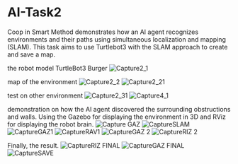 # AI-Task2
Coop in Smart Method demonstrates how an AI agent recognizes environments and their paths using simultaneous localization and mapping (SLAM).
This task aims to use Turtlebot3 with the SLAM approach to create and save a map.


the robot model TurtleBot3 Burger
![Capture2_1](https://github.com/malhashim-hub/AI-Task2/assets/119134365/e3e627dc-37a4-470f-b373-304b02cbe3b1)

map of the environment
![Capture2_2](https://github.com/malhashim-hub/AI-Task2/assets/119134365/75b29b37-7e4a-4738-bcb4-8812f02c764f)
![Capture2_21](https://github.com/malhashim-hub/AI-Task2/assets/119134365/539371ad-473a-468a-bc8b-d787d5164a46)

test on other environment 
![Capture2_31](https://github.com/malhashim-hub/AI-Task2/assets/119134365/ea536fbd-c7bd-4ff4-bf00-012d17581b55)
![Capture4_1](https://github.com/malhashim-hub/AI-Task2/assets/119134365/485b384c-8ab3-4456-84b4-919da1983ff8)


demonstration on how the AI agent discovered the surrounding obstructions and walls. Using the Gazebo for displaying the environment in 3D and RViz for displaying the robot brain.
![Capture GAZ](https://github.com/malhashim-hub/AI-Task2/assets/119134365/cc0b97ea-7bfe-486d-afea-adb68a0cadf3)
![CaptureSLAM](https://github.com/malhashim-hub/AI-Task2/assets/119134365/f53f7a83-31e4-4e07-b8c0-57932ae51045)
![CaptureGAZ1](https://github.com/malhashim-hub/AI-Task2/assets/119134365/c310ab5b-6dc5-4098-900d-177a2e31df37)
![CaptureRAV1](https://github.com/malhashim-hub/AI-Task2/assets/119134365/d4c44009-20f2-45d5-a8a7-46e44a15e100)
![CaptureGAZ 2](https://github.com/malhashim-hub/AI-Task2/assets/119134365/3983562e-eb39-4028-9fa4-7c4315ac9687)
![CaptureRIZ 2](https://github.com/malhashim-hub/AI-Task2/assets/119134365/d5845d48-f2bf-4f5b-be71-c9498df44015)

Finally, the result.
![CaptureRIZ FINAL](https://github.com/malhashim-hub/AI-Task2/assets/119134365/d281c0f2-62fb-4db9-a7e3-c0af127aeb3c)
![CaptureGAZ FINAL](https://github.com/malhashim-hub/AI-Task2/assets/119134365/1b556ff3-0c2a-411f-8c41-dd3573ba9681)
![CaptureSAVE](https://github.com/malhashim-hub/AI-Task2/assets/119134365/5050d948-a458-4779-8478-17dcb0b2afd5)
